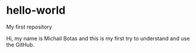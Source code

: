 # hello-world
My first repository

Hi, my name is Michail Botas and this is my first try to understand and use the GitHub.
